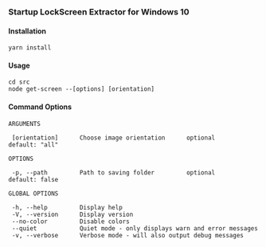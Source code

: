 ### Startup LockScreen Extractor for Windows 10

#### Installation
```$javascript
yarn install
```

#### Usage
```$javascript
cd src
node get-screen --[options] [orientation]
```

#### Command Options
```$javascript
ARGUMENTS

 [orientation]      Choose image orientation      optional      default: "all"

OPTIONS

 -p, --path         Path to saving folder         optional      default: false

GLOBAL OPTIONS

 -h, --help         Display help
 -V, --version      Display version
 --no-color         Disable colors
 --quiet            Quiet mode - only displays warn and error messages
 -v, --verbose      Verbose mode - will also output debug messages                 
```
